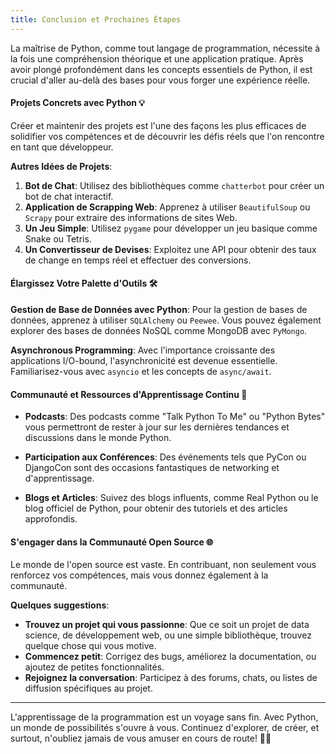 ```yaml
---
title: Conclusion et Prochaines Étapes
---
```


La maîtrise de Python, comme tout langage de programmation, nécessite à la fois une compréhension théorique et une application pratique. Après avoir plongé profondément dans les concepts essentiels de Python, il est crucial d'aller au-delà des bases pour vous forger une expérience réelle.

#### **Projets Concrets avec Python** 💡

Créer et maintenir des projets est l'une des façons les plus efficaces de solidifier vos compétences et de découvrir les défis réels que l'on rencontre en tant que développeur.

**Autres Idées de Projets**:
1. **Bot de Chat**: Utilisez des bibliothèques comme `chatterbot` pour créer un bot de chat interactif.
2. **Application de Scrapping Web**: Apprenez à utiliser `BeautifulSoup` ou `Scrapy` pour extraire des informations de sites Web.
3. **Un Jeu Simple**: Utilisez `pygame` pour développer un jeu basique comme Snake ou Tetris.
4. **Un Convertisseur de Devises**: Exploitez une API pour obtenir des taux de change en temps réel et effectuer des conversions.

#### **Élargissez Votre Palette d'Outils** 🛠

**Gestion de Base de Données avec Python**:
Pour la gestion de bases de données, apprenez à utiliser `SQLAlchemy` ou `Peewee`. Vous pouvez également explorer des bases de données NoSQL comme MongoDB avec `PyMongo`.

**Asynchronous Programming**:
Avec l'importance croissante des applications I/O-bound, l'asynchronicité est devenue essentielle. Familiarisez-vous avec `asyncio` et les concepts de `async/await`.

#### **Communauté et Ressources d'Apprentissage Continu** 🌱

- **Podcasts**: Des podcasts comme "Talk Python To Me" ou "Python Bytes" vous permettront de rester à jour sur les dernières tendances et discussions dans le monde Python.

- **Participation aux Conférences**: Des événements tels que PyCon ou DjangoCon sont des occasions fantastiques de networking et d'apprentissage.


- **Blogs et Articles**: Suivez des blogs influents, comme Real Python ou le blog officiel de Python, pour obtenir des tutoriels et des articles approfondis.

#### **S'engager dans la Communauté Open Source** 🌐

Le monde de l'open source est vaste. En contribuant, non seulement vous renforcez vos compétences, mais vous donnez également à la communauté.

**Quelques suggestions**:
- **Trouvez un projet qui vous passionne**: Que ce soit un projet de data science, de développement web, ou une simple bibliothèque, trouvez quelque chose qui vous motive.
- **Commencez petit**: Corrigez des bugs, améliorez la documentation, ou ajoutez de petites fonctionnalités.
- **Rejoignez la conversation**: Participez à des forums, chats, ou listes de diffusion spécifiques au projet.

---

L'apprentissage de la programmation est un voyage sans fin. Avec Python, un monde de possibilités s'ouvre à vous. Continuez d'explorer, de créer, et surtout, n'oubliez jamais de vous amuser en cours de route! 🚀🐍